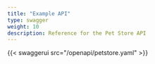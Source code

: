 ```yaml
---
title: "Example API"
type: swagger
weight: 10
description: Reference for the Pet Store API
---
```


{{< swaggerui src="/openapi/petstore.yaml" >}}